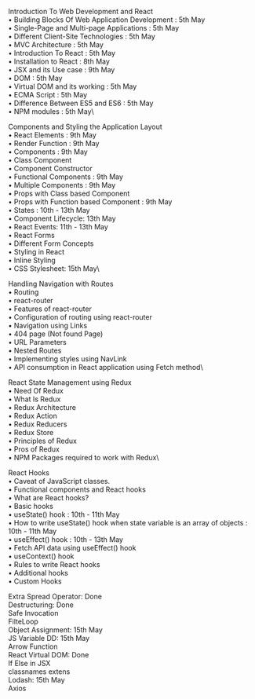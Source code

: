 Introduction To Web Development and React\
	•	Building Blocks Of Web Application Development : 5th May\
	•	Single-Page and Multi-page Applications : 5th May\
	•	Different Client-Site Technologies : 5th May\
	•	MVC Architecture : 5th May\
	•	Introduction To React : 5th May\
	•	Installation to React : 8th May\
	•	JSX and its Use case : 9th May\
	•	DOM : 5th May\
	•	Virtual DOM and its working : 5th May\
	•	ECMA Script : 5th May\
	•	Difference Between ES5 and ES6 : 5th May\
	•	NPM modules : 5th May\

Components and Styling the Application Layout\
	•	React Elements : 9th May\
	•	Render Function : 9th May\
	•	Components : 9th May\
	•	Class Component\
	•	Component Constructor\
	•	Functional Components : 9th May\
	•	Multiple Components : 9th May\
	•	Props with Class based Component\
	•	Props with Function based Component : 9th May\
	•	States : 10th - 13th May\
	•	Component Lifecycle: 13th May\
	•	React Events: 11th - 13th May\
	•	React Forms\
	•	Different Form Concepts\
	•	Styling in React\
	•	Inline Styling\
	•	CSS Stylesheet: 15th May\

Handling Navigation with Routes\
	•	Routing\
	•	react-router\
	•	Features of react-router\
	•	Configuration of routing using react-router\
	•	Navigation using Links\
	•	404 page (Not found Page)\
	•	URL Parameters\
	•	Nested Routes\
	•	Implementing styles using NavLink\
	•	API consumption in React application using Fetch method\

React State Management using Redux\
	•	Need Of Redux\
	•	What Is Redux\
	•	Redux Architecture\
	•	Redux Action\
	•	Redux Reducers\
	•	Redux Store\
	•	Principles of Redux\
	•	Pros of Redux\
	•	NPM Packages required to work with Redux\

React Hooks\
	•	Caveat of JavaScript classes.\
	•	Functional components and React hooks\
	•	What are React hooks?\
	•	Basic hooks\
	•	useState() hook : 10th - 11th May\
	•	How to write useState() hook when state variable is an array of objects : 10th - 11th May\
	•	useEffect() hook : 10th - 13th May\
	•	Fetch API data using useEffect() hook\
	•	useContext() hook\
	•	Rules to write React hooks\
	•	Additional hooks\
	•	Custom Hooks


Extra
	Spread Operator: Done\
	Destructuring: Done\
	Safe Invocation\
	FilteLoop\
	Object Assignment: 15th May\
	JS Variable DD: 15th May\
	Arrow Function\
	React Virtual DOM: Done\
	If Else in JSX\
	classnames extens\
	Lodash: 15th May\
	Axios